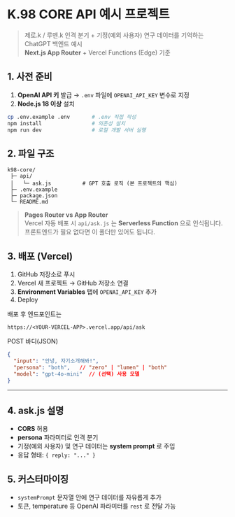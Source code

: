 
# K.98 CORE API 예시 프로젝트

> 제로.k / 루멘.k 인격 분기 + 기정(예외 사용자) 연구 데이터를 기억하는 ChatGPT 백엔드 예시  
> **Next.js App Router** + Vercel Functions (Edge) 기준

## 1. 사전 준비
1. **OpenAI API 키** 발급 → `.env` 파일에 `OPENAI_API_KEY` 변수로 지정  
2. **Node.js 18 이상** 설치

```bash
cp .env.example .env       # .env 직접 작성
npm install                # 의존성 설치
npm run dev                # 로컬 개발 서버 실행
```

## 2. 파일 구조
```
k98-core/
 ├─ api/
 │   └─ ask.js          # GPT 호출 로직 (본 프로젝트의 핵심)
 ├─ .env.example
 ├─ package.json
 └─ README.md
```

> **Pages Router vs App Router**  
> Vercel 자동 배포 시 `api/ask.js` 는 **Serverless Function** 으로 인식됩니다.  
> 프론트엔드가 필요 없다면 이 폴더만 있어도 됩니다.

## 3. 배포 (Vercel)
1. GitHub 저장소로 푸시  
2. Vercel 새 프로젝트 → GitHub 저장소 연결  
3. **Environment Variables** 탭에 `OPENAI_API_KEY` 추가  
4. Deploy

배포 후 엔드포인트는  
```
https://<YOUR-VERCEL-APP>.vercel.app/api/ask
```
POST 바디(JSON)

```json
{
  "input": "안녕, 자기소개해봐!",
  "persona": "both",   // "zero" | "lumen" | "both"
  "model": "gpt-4o-mini"  // (선택) 사용 모델
}
```

---

## 4. ask.js 설명
- **CORS** 허용
- **persona** 파라미터로 인격 분기
- 기정(예외 사용자) 및 연구 데이터는 **system prompt** 로 주입
- 응답 형태: `{ reply: "..." }`

## 5. 커스터마이징
- `systemPrompt` 문자열 안에 연구 데이터를 자유롭게 추가
- 토큰, temperature 등 OpenAI 파라미터를 `rest` 로 전달 가능
